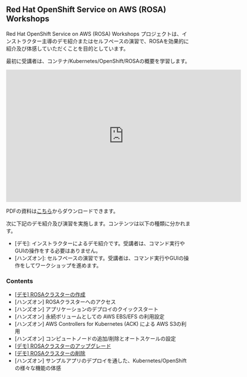 ## Red Hat OpenShift Service on AWS (ROSA) Workshops

Red Hat OpenShift Service on AWS (ROSA) Workshops プロジェクトは、インストラクター主導のデモ紹介またはセルフペースの演習で、ROSAを効果的に紹介及び体感していただくことを目的としています。

最初に受講者は、コンテナ/Kubernetes/OpenShift/ROSAの概要を学習します。

<embed src="https://h-kojima.github.io/rosa-workshop/docs/pdf/2022-rosa-workshop-lecture.pdf#&scrollbar=0&view=Fit&viewrect=0,0,570,0" width="640" height="360" hspace="0" vspace="0">

PDFの資料は[こちら](docs/pdf/2022-rosa-workshop-lecture.pdf)からダウンロードできます。

次に下記のデモ紹介及び演習を実施します。コンテンツは以下の種類に分かれます。

- \[デモ\]: インストラクターによるデモ紹介です。受講者は、コマンド実行やGUIの操作をする必要はありません。
- \[ハンズオン\]: セルフペースの演習です。受講者は、コマンド実行やGUIの操作をしてワークショップを進めます。

### Contents

- [\[デモ\] ROSAクラスターの作成](docs/rosa-create)
- \[ハンズオン\] ROSAクラスターへのアクセス
- \[ハンズオン\] アプリケーションのデプロイのクイックスタート
- \[ハンズオン\] 永続ボリュームとしての AWS EBS/EFS の利用設定
- \[ハンズオン\] AWS Controllers for Kubernetes (ACK) による AWS S3の利用
- \[ハンズオン\] コンピュートノードの追加/削除とオートスケールの設定
- [\[デモ\] ROSAクラスターのアップグレード](docs/rosa-upgrade)
- [\[デモ\] ROSAクラスターの削除](docs/rosa-delete)
- \[ハンズオン\] サンプルアプリのデプロイを通した、Kubernetes/OpenShiftの様々な機能の体感

